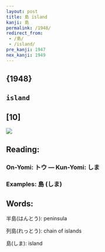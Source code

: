 ```yaml
---
layout: post
title: 島 island
kanji: 島
permalink: /1948/
redirect_from:
 - /島/
 - /island/
pre_kanji: 1947
nex_kanji: 1949
---
```


## {1948}

## `island`

## [10]

<div class="stroke"><img src="E5B3B6.png" /></div>

## Reading:

### On-Yomi: トウ &mdash; Kun-Yomi: しま

### Examples: 島 (しま)

## Words:

半島(はんとう): peninsula

列島(れっとう): chain of islands

島(しま): island
